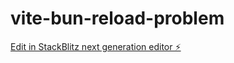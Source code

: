 # vite-bun-reload-problem

[Edit in StackBlitz next generation editor ⚡️](https://stackblitz.com/~/github.com/kristojorg/vite-bun-reload-problem)